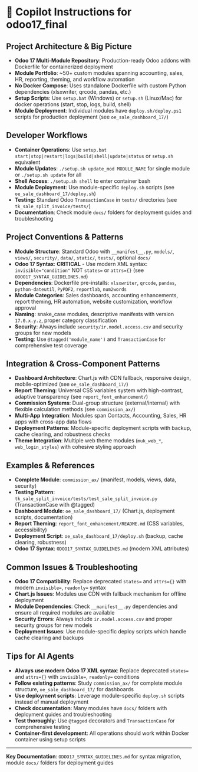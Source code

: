 
# 🧠 Copilot Instructions for odoo17_final

## Project Architecture & Big Picture
- **Odoo 17 Multi-Module Repository**: Production-ready Odoo addons with Dockerfile for containerized deployment
- **Module Portfolio**: ~50+ custom modules spanning accounting, sales, HR, reporting, theming, and workflow automation
- **No Docker Compose**: Uses standalone Dockerfile with custom Python dependencies (xlsxwriter, qrcode, pandas, etc.)
- **Setup Scripts**: Use `setup.bat` (Windows) or `setup.sh` (Linux/Mac) for docker operations (start, stop, logs, build, shell)
- **Module Deployment**: Individual modules have `deploy.sh/deploy.ps1` scripts for production deployment (see `oe_sale_dashboard_17/`)

## Developer Workflows
- **Container Operations**: Use `setup.bat start|stop|restart|logs|build|shell|update|status` or `setup.sh` equivalent
- **Module Updates**: `./setup.sh update_mod MODULE_NAME` for single module or `./setup.sh update` for all
- **Shell Access**: `./setup.sh shell` to enter container bash
- **Module Deployment**: Use module-specific `deploy.sh` scripts (see `oe_sale_dashboard_17/deploy.sh`)
- **Testing**: Standard Odoo `TransactionCase` in `tests/` directories (see `tk_sale_split_invoice/tests/`)
- **Documentation**: Check module `docs/` folders for deployment guides and troubleshooting

## Project Conventions & Patterns
- **Module Structure**: Standard Odoo with `__manifest__.py`, `models/`, `views/`, `security/`, `data/`, `static/`, `tests/`, optional `docs/`
- **Odoo 17 Syntax**: **CRITICAL** - Use modern XML syntax: `invisible="condition"` NOT `states=` or `attrs={}` (see `ODOO17_SYNTAX_GUIDELINES.md`)
- **Dependencies**: Dockerfile pre-installs: `xlsxwriter`, `qrcode`, `pandas`, `python-dateutil`, `PyPDF2`, `reportlab`, `num2words`
- **Module Categories**: Sales dashboards, accounting enhancements, report theming, HR automation, website customization, workflow approval
- **Naming**: snake_case modules, descriptive manifests with version `17.0.x.y.z`, proper category classification
- **Security**: Always include `security/ir.model.access.csv` and security groups for new models
- **Testing**: Use `@tagged('module_name')` and `TransactionCase` for comprehensive test coverage

## Integration & Cross-Component Patterns
- **Dashboard Architecture**: Chart.js with CDN fallback, responsive design, mobile-optimized (see `oe_sale_dashboard_17/`)
- **Report Theming**: Universal CSS variables system with high-contrast, adaptive transparency (see `report_font_enhancement/`)
- **Commission Systems**: Dual-group structure (external/internal) with flexible calculation methods (see `commission_ax/`)
- **Multi-App Integration**: Modules span Contacts, Accounting, Sales, HR apps with cross-app data flows
- **Deployment Patterns**: Module-specific deployment scripts with backup, cache clearing, and robustness checks
- **Theme Integration**: Multiple web theme modules (`muk_web_*`, `web_login_styles`) with cohesive styling approach

## Examples & References
- **Complete Module**: `commission_ax/` (manifest, models, views, data, security)
- **Testing Pattern**: `tk_sale_split_invoice/tests/test_sale_split_invoice.py` (TransactionCase with @tagged)
- **Dashboard Module**: `oe_sale_dashboard_17/` (Chart.js, deployment scripts, documentation)
- **Report Theming**: `report_font_enhancement/README.md` (CSS variables, accessibility)
- **Deployment Script**: `oe_sale_dashboard_17/deploy.sh` (backup, cache clearing, robustness)
- **Odoo 17 Syntax**: `ODOO17_SYNTAX_GUIDELINES.md` (modern XML attributes)

## Common Issues & Troubleshooting
- **Odoo 17 Compatibility**: Replace deprecated `states=` and `attrs={}` with modern `invisible=`, `readonly=` syntax
- **Chart.js Issues**: Modules use CDN with fallback mechanism for offline deployment
- **Module Dependencies**: Check `__manifest__.py` dependencies and ensure all required modules are available
- **Security Errors**: Always include `ir.model.access.csv` and proper security groups for new models
- **Deployment Issues**: Use module-specific deploy scripts which handle cache clearing and backups

## Tips for AI Agents
- **Always use modern Odoo 17 XML syntax**: Replace deprecated `states=` and `attrs={}` with `invisible=`, `readonly=` conditions
- **Follow existing patterns**: Study `commission_ax/` for complete module structure, `oe_sale_dashboard_17/` for dashboards
- **Use deployment scripts**: Leverage module-specific `deploy.sh` scripts instead of manual deployment
- **Check documentation**: Many modules have `docs/` folders with deployment guides and troubleshooting
- **Test thoroughly**: Use `@tagged` decorators and `TransactionCase` for comprehensive testing
- **Container-first development**: All operations should work within Docker container using setup scripts

---

**Key Documentation**: `ODOO17_SYNTAX_GUIDELINES.md` for syntax migration, module `docs/` folders for deployment guides
